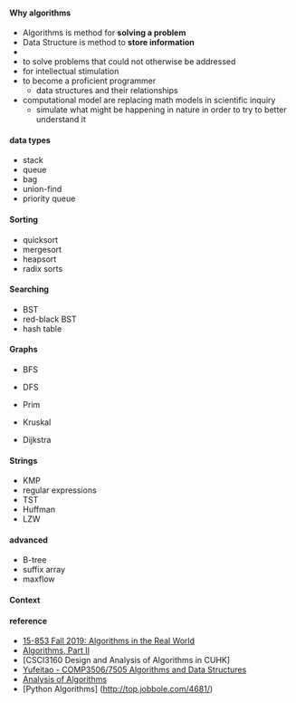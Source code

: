 #### Why algorithms
   *  Algorithms is method for **solving a problem**
   *  Data Structure is method to **store information**
   *  
   *  to solve problems that could not otherwise be addressed
   *  for intellectual stimulation
   *  to become a proficient programmer 
      - data structures and their relationships
   *  computational model are replacing math models in scientific inquiry  
      - simulate what might be happening in nature in order to try to better understand it  

#### data types  
   * stack  
   * queue  
   * bag  
   * union-find  
   * priority queue  


#### Sorting  
   * quicksort  
   * mergesort  
   * heapsort  
   * radix sorts  

#### Searching  
   * BST  
   * red-black BST  
   * hash table  

#### Graphs  
   * BFS  
   * DFS 

   * Prim  
   * Kruskal
   * Dijkstra  

#### Strings  
   * KMP  
   * regular expressions  
   * TST  
   * Huffman  
   * LZW  

#### advanced  
   * B-tree
   * suffix array  
   * maxflow  

#### Context


#### reference
  - [15-853 Fall 2019: Algorithms in the Real World](https://www.cs.cmu.edu/~15853-f19/)
  - [Algorithms, Part II](https://www.coursera.org/learn/algorithms-part2/home/info)
  - [CSCI3160 Design and Analysis of Algorithms in CUHK]
  - [Yufeitao - COMP3506/7505 Algorithms and Data Structures](http://staff.itee.uq.edu.au/taoyf/course/comp3506/www/)
  - [Analysis of Algorithms](https://www.coursera.org/learn/analysis-of-algorithms)
  - [Python Algorithms] (http://top.jobbole.com/4681/)

